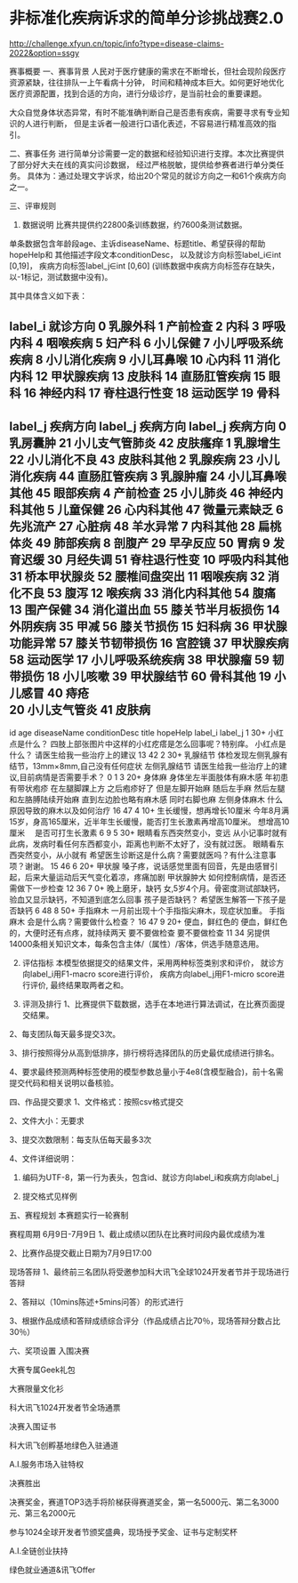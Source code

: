 # 非标准化疾病诉求的简单分诊挑战赛2.0

http://challenge.xfyun.cn/topic/info?type=disease-claims-2022&option=ssgy





赛事概要
一、赛事背景
人民对于医疗健康的需求在不断增长，但社会现阶段医疗资源紧缺，往往排队一上午看病十分钟，
时间和精神成本巨大。如何更好地优化医疗资源配置，找到合适的方向，进行分级诊疗，是当前社会的重要课题。

大众自觉身体状态异常，有时不能准确判断自己是否患有疾病，需要寻求有专业知识的人进行判断，
但是主诉者一般进行口语化表述，不容易进行精准高效的指引。

二、赛事任务
进行简单分诊需要一定的数据和经验知识进行支撑。本次比赛提供了部分好大夫在线的真实问诊数据，
经过严格脱敏，提供给参赛者进行单分类任务。
具体为：通过处理文字诉求，给出20个常见的就诊方向之一和61个疾病方向之一。

三、评审规则
1. 数据说明
比赛共提供约22800条训练数据，约7600条测试数据。

单条数据包含年龄段age、主诉diseaseName、标题title、希望获得的帮助hopeHelp和
其他描述字段文本conditionDesc，
以及就诊方向标签label_i∈int [0,19]，
疾病方向标签label_j∈int [0,60] (训练数据中疾病方向标签存在缺失，以-1标记，测试数据中没有)。

其中具体含义如下表：

label_i	就诊方向
0	乳腺外科
1	产前检查
2	内科
3	呼吸内科
4	咽喉疾病
5	妇产科
6	小儿保健
7	小儿呼吸系统疾病
8	小儿消化疾病
9	小儿耳鼻喉
10	心内科
11	消化内科
12	甲状腺疾病
13	皮肤科
14	直肠肛管疾病
15	眼科
16	神经内科
17	脊柱退行性变
18	运动医学
19	骨科
-----------------------------------------
label_j	疾病方向	label_j	疾病方向	label_j	疾病方向
0	乳房囊肿	21	小儿支气管肺炎	42	皮肤瘙痒
1	乳腺增生	22	小儿消化不良	43	皮肤科其他
2	乳腺疾病	23	小儿消化疾病	44	直肠肛管疾病
3	乳腺肿瘤	24	小儿耳鼻喉其他	45	眼部疾病
4	产前检查	25	小儿肺炎	46	神经内科其他
5	儿童保健	26	心内科其他	47	微量元素缺乏
6	先兆流产	27	心脏病	48	羊水异常
7	内科其他	28	扁桃体炎	49	肺部疾病
8	剖腹产	29	早孕反应	50	胃病
9	发育迟缓	30	月经失调	51	脊柱退行性变
10	呼吸内科其他	31	桥本甲状腺炎	52	腰椎间盘突出
11	咽喉疾病	32	消化不良	53	腹泻
12	喉疾病	33	消化内科其他	54	腹痛
13	围产保健	34	消化道出血	55	膝关节半月板损伤
14	外阴疾病	35	甲减	56	膝关节损伤
15	妇科病	36	甲状腺功能异常	57	膝关节韧带损伤
16	宫腔镜	37	甲状腺疾病	58	运动医学
17	小儿呼吸系统疾病	38	甲状腺瘤	59	韧带损伤
18	小儿咳嗽	39	甲状腺结节	60	骨科其他
19	小儿感冒	40	痔疮		
20	小儿支气管炎	41	皮肤病		
-----------------------------------------
id	age	diseaseName	conditionDesc	title	hopeHelp	label_i	label_j
1	30+	小红点是什么？	四肢上部张图片中这样的小红疙瘩是怎么回事呢？特别痒。	小红点是什么？	请医生给我一些治疗上的建议	13	42
2	30+	乳腺结节	体检发现左侧乳腺有结节，13mm×8mm,自己没有任何症状	左侧乳腺结节	请医生给我一些治疗上的建议,目前病情是否需要手术？	0	1
3	20+	身体麻 身体坐左半面肢体有麻木感	年初患有带状疱疹 在左腿脚踝上方 之后疱疹好了 但是左脚开始麻 随后左手麻 然后左腿和左胳膊陆续开始麻 直到左边脸也略有麻木感 同时右脚也麻	左侧身体麻木	什么原因导致的麻木以及如何治疗	16	47
4	10+	生长缓慢，想再增长10厘米	今年8月满15岁，身高165厘米，近半年生长缓慢，能否打生长激素再增高10厘米。	想增高10厘米　	是否可打生长激素	6	9
5	30+	眼睛看东西突然变小，变远	从小记事时就有此病，发病时看任何东西都变小，距离也判断不太好了，没有就过医。	眼睛看东西突然变小，从小就有	希望医生诊断这是什么病？需要就医吗？有什么注意事项？谢谢。	15	46
6	20+	甲状腺	嗓子疼，说话感觉里面有回音，先是由感冒引起，后来大量运动后天气变化着凉，疼痛加剧	甲状腺肿大	如何控制病情，是否还需做下一步检查	12	36
7	0+	晚上磨牙，缺钙	女,5岁4个月。骨密度测试部缺钙，验血又显示缺钙，不知道到底怎么回事	孩子是否缺钙？	希望医生解答一下孩子是否缺钙	6	48
8	50+	手指麻木	一月前出现十个手指指尖麻木，现症状加重。	手指麻木	会是什么病？需要做什么检查？	16	47
9	20+	便血，鲜红色的	便血，鲜红色的，大便时还有点疼，就持续两天	要不要做检查	要不要做检查	11	34
另提供14000条相关知识文本，每条包含主体/（属性）/客体，供选手随意选用。

2. 评估指标
本模型依据提交的结果文件，采用两种标签类别求和评价，
就诊方向label_i用F1-macro score进行评价，
疾病方向label_j用F1-micro score进行评价,
最终结果取两者之和。

3. 评测及排行
1、比赛提供下载数据，选手在本地进行算法调试，在比赛页面提交结果。

2、每支团队每天最多提交3次。

3、排行按照得分从高到低排序，排行榜将选择团队的历史最优成绩进行排名。

4、要求最终预测两种标签使用的模型参数总量小于4e8(含模型融合)，前十名需提交代码和相关说明以备核验。

四、作品提交要求
1、文件格式：按照csv格式提交

2、文件大小：无要求

3、提交次数限制：每支队伍每天最多3次

4、文件详细说明：

1) 编码为UTF-8，第一行为表头，包含id、就诊方向label_i和疾病方向label_j

2) 提交格式见样例

五、赛程规划
本赛题实行一轮赛制

赛程周期 6月9日-7月9日
1、截止成绩以团队在比赛时间段内最优成绩为准

2、比赛作品提交截止日期为7月9日17:00

现场答辩
1、最终前三名团队将受邀参加科大讯飞全球1024开发者节并于现场进行答辩

2、答辩以（10mins陈述+5mins问答）的形式进行

3、根据作品成绩和答辩成绩综合评分（作品成绩占比70％，现场答辩分数占比30％）

六、奖项设置
入围决赛

大赛专属Geek礼包

大赛限量文化衫

科大讯飞1024开发者节全场通票

决赛入围证书

科大讯飞创孵基地绿色入驻通道

A.I.服务市场入驻特权

决赛胜出

决赛奖金，赛道TOP3选手将阶梯获得赛道奖金，第一名5000元、第二名3000元、第三名2000元

参与1024全球开发者节颁奖盛典，现场授予奖金、证书与定制奖杯

A.I.全链创业扶持

绿色就业通道&讯飞Offer
